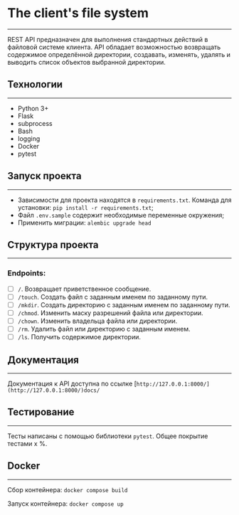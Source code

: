 # The client's file system

---

REST API предназначен для выполнения стандартных действий в файловой системе клиента. API обладает возможностью возвращать содержимое определённой директории, создавать, изменять, удалять и выводить список объектов выбранной директории.

## Технологии

---

- Python 3+
- Flask
- subprocess
- Bash
- logging
- Docker
- pytest

## Запуск проекта

---

- Зависимости для проекта находятся в `requirements.txt`. Команда для установки: `pip install -r requirements.txt`;
- Файл `.env.sample` содержит необходимые переменные окружения;
- Применить миграции: `alembic upgrade head`

## Структура проекта

---

### **Endpoints**:

- [ ]  `/`. Возвращает приветственное сообщение.
- [ ]  `/touch`.  Создать файл с заданным именем по заданному пути.
- [ ]  `/mkdir`. Создать директорию с заданным именем по заданному пути.
- [ ]  `/chmod`. Изменить маску разрешений файла или директории.
- [ ]  `/chown`. Изменить владельца файла или директории.
- [ ]  `/rm`. Удалить файл или директорию с заданным именем.
- [ ]  `/ls`. Получить содержимое директории.

## Документация

---

Документация к API доступна по ссылке [`http://127.0.0.1:8000/](http://127.0.0.1:8000/)docs/`

## Тестирование

---

Тесты написаны с помощью библиотеки `pytest`. Общее покрытие тестами x %.

## Docker

---

Сбор контейнера: `docker compose build`

Запуск контейнера: `docker compose up`